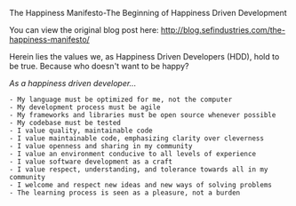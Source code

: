 The Happiness Manifesto-The Beginning of Happiness Driven Development

You can view the original blog post here: http://blog.sefindustries.com/the-happiness-manifesto/

Herein lies the values we, as Happiness Driven Developers (HDD), hold to be true. Because who doesn't want to be happy?

*As a happiness driven developer...*

    - My language must be optimized for me, not the computer
    - My development process must be agile
    - My frameworks and libraries must be open source whenever possible
    - My codebase must be tested
    - I value quality, maintainable code
    - I value maintainable code, emphasizing clarity over cleverness
    - I value openness and sharing in my community
    - I value an environment conducive to all levels of experience
    - I value software development as a craft
    - I value respect, understanding, and tolerance towards all in my community
    - I welcome and respect new ideas and new ways of solving problems
    - The learning process is seen as a pleasure, not a burden
